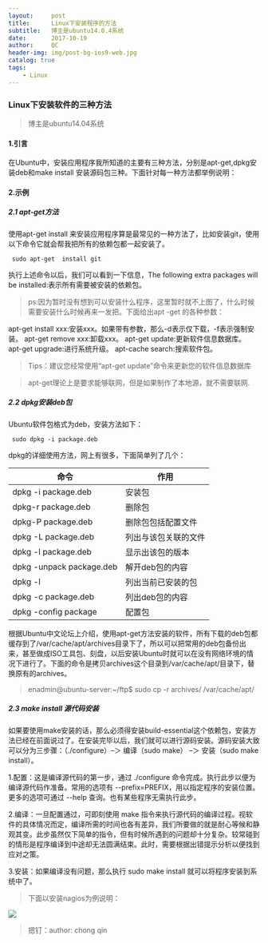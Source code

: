 ```yaml
---
layout:     post
title:      Linux下安装程序的方法
subtitle:   博主是ubuntu14.0.4系统
date:       2017-10-19
author:     QC
header-img: img/post-bg-ios9-web.jpg
catalog: true
tags:
    - Linux
---
```


### Linux下安装软件的三种方法
> 博主是ubuntu14.04系统

#### 1.引言
在Ubuntu中，安装应用程序我所知道的主要有三种方法，分别是apt-get,dpkg安装deb和make install 安装源码包三种。下面针对每一种方法都举例说明：
#### 2.示例
##### 2.1 apt-get方法
使用apt-get install 来安装应用程序算是最常见的一种方法了，比如安装git，使用以下命令它就会帮我把所有的依赖包都一起安装了。

` sudo apt-get  install git`

执行上述命令以后，我们可以看到一下信息，The following extra packages will be installed:表示所有需要被安装的依赖包。

> ps:因为暂时没有想到可以安装什么程序，这里暂时就不上图了，什么时候需要安装什么时候再来一发把。下面给出apt -get 的各种参数：

apt-get install xxx:安装xxx。如果带有参数，那么-d表示仅下载，-f表示强制安装。
apt-get remove xxx:卸载xxx。
apt-get update:更新软件信息数据库。
apt-get upgrade:进行系统升级。
apt-cache search:搜索软件包。

> Tips：建议您经常使用“apt-get update”命令来更新您的软件信息数据库 

> apt-get理论上是要求能够联网，但是如果制作了本地源，就不需要联网.

##### 2.2 dpkg安装deb包
Ubuntu软件包格式为deb，安装方法如下：

` sudo dpkg -i package.deb`

dpkg的详细使用方法，网上有很多，下面简单列了几个：

| 命令 | 作用 |
|------------------|------------|
|dpkg -i package.deb|安装包|
|dpkg-r package.deb|删除包|
|dpkg-P package.deb|删除包包括配置文件|
|dpkg -L package.deb |列出与该包关联的文件|
|dpkg -l package.deb |显示出该包的版本|
|dpkg -unpack package.deb |解开deb包的内容|
|dpkg -l |列出当前已安装的包|
|dpkg -c package.deb |列出deb包的内容|
|dpkg -config package |配置包|

根据Ubuntu中文论坛上介绍，使用apt-get方法安装的软件，所有下载的deb包都缓存到了/var/cache/apt/archives目录下了，所以可以把常用的deb包备份出来，甚至做成ISO工具包、刻盘，以后安装Ubuntu时就可以在没有网络环境的情况下进行了。下面的命令是拷贝archives这个目录到/var/cache/apt/目录下，替换原有的archives。

> enadmin@ubuntu-server:~/ftp$ sudo cp -r archives/ /var/cache/apt/

##### 2.3 make install 源代码安装

如果要使用make安装的话，那么必须得安装build-essential这个依赖包，安装方法已经在前面说过了。在安装完毕以后，我们就可以进行源码安装。源码安装大致可以分为三步骤：（./configure）–＞ 编译（sudo make） –＞ 安装（sudo make install）。

1.配置：这是编译源代码的第一步，通过 ./configure 命令完成。执行此步以便为编译源代码作准备。常用的选项有 --prefix=PREFIX，用以指定程序的安装位置。更多的选项可通过 --help 查询。也有某些程序无需执行此步。

2.编译：一旦配置通过，可即刻使用 make 指令来执行源代码的编译过程。视软件的具体情况而定，编译所需的时间也各有差异，我们所要做的就是耐心等候和静观其变。此步虽然仅下简单的指令，但有时候所遇到的问题却十分复杂。较常碰到的情形是程序编译到中途却无法圆满结束。此时，需要根据出错提示分析以便找到应对之策。

3.安装：如果编译没有问题，那么执行 sudo make install 就可以将程序安装到系统中了。

> 下面以安装nagios为例说明：

![ ](/home/chongqin/mdImg/1.png)

> 摁钉：author: chong qin













